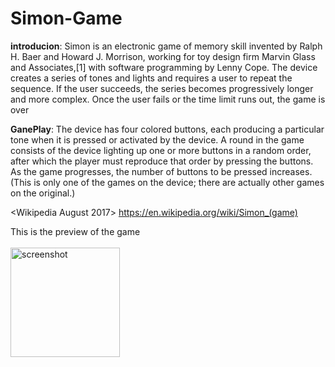 # Simon-Game
<strong>introducion</strong>: Simon is an electronic game of memory skill invented by Ralph H. Baer and Howard J. Morrison, working for toy design firm Marvin Glass and Associates,[1] with software programming by Lenny Cope. 
The device creates a series of tones and lights and requires a user to repeat the sequence. 
If the user succeeds, the series becomes progressively longer and more complex. Once the user fails or the time limit runs out, the game is over

<strong>GanePlay</strong>: The device has four colored buttons, each producing a particular tone when it is pressed or activated by the device. A round in the game consists of the device lighting up one or more buttons in a random order, after which the player must reproduce that order by pressing the buttons. As the game progresses, the number of buttons to be pressed increases. 
(This is only one of the games on the device; there are actually other games on the original.)

<Wikipedia August 2017>
<https://en.wikipedia.org/wiki/Simon_(game)>

This is the preview of the game<br><br>
<img width="175" alt="screenshot" src="https://user-images.githubusercontent.com/69473375/133963004-2a41dd0c-e588-4d1c-b98f-56661a2d877e.PNG">



